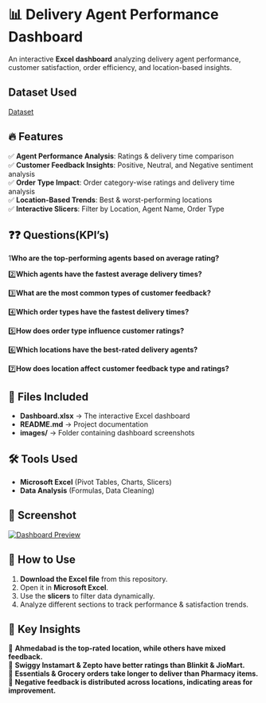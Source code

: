 # 📊 Delivery Agent Performance Dashboard  

An interactive **Excel dashboard** analyzing delivery agent performance, customer satisfaction, order efficiency, and location-based insights.  
## Dataset Used
<a href="https://github.com/shashwatvyass/Delivery_apps_dashboards/blob/main/Book2%20(Autosaved).xlsx">Dataset</a>

## 🔥 Features  
✅ **Agent Performance Analysis**: Ratings & delivery time comparison  
✅ **Customer Feedback Insights**: Positive, Neutral, and Negative sentiment analysis  
✅ **Order Type Impact**: Order category-wise ratings and delivery time analysis  
✅ **Location-Based Trends**: Best & worst-performing locations  
✅ **Interactive Slicers**: Filter by Location, Agent Name, Order Type  

## ❓❓ Questions(KPI’s)
1️**Who are the top-performing agents based on average rating?**

2️⃣**Which agents have the fastest average delivery times?**

3️⃣**What are the most common types of customer feedback?** 

4️⃣**Which order types have the fastest delivery times?**

5️⃣**How does order type influence customer ratings?**

6️⃣**Which locations have the best-rated delivery agents?**

7️⃣**How does location affect customer feedback type and ratings?**

## 📁 Files Included  
- **Dashboard.xlsx** → The interactive Excel dashboard  
- **README.md** → Project documentation  
- **images/** → Folder containing dashboard screenshots  

## 🛠️ Tools Used  
- **Microsoft Excel** (Pivot Tables, Charts, Slicers)  
- **Data Analysis** (Formulas, Data Cleaning)  

## 📸 Screenshot  
[![Dashboard Preview](images/dashboard.png) ](https://github.com/shashwatvyass/Delivery_apps_dashboards/blob/main/Dashboard_Screenshot.png) 

## 🚀 How to Use  
1. **Download the Excel file** from this repository.  
2. Open it in **Microsoft Excel**.  
3. Use the **slicers** to filter data dynamically.  
4. Analyze different sections to track performance & satisfaction trends.  

## 📌 Key Insights  
📌 **Ahmedabad is the top-rated location, while others have mixed feedback.**  
📌 **Swiggy Instamart & Zepto have better ratings than Blinkit & JioMart.**  
📌 **Essentials & Grocery orders take longer to deliver than Pharmacy items.**  
📌 **Negative feedback is distributed across locations, indicating areas for improvement.**  


